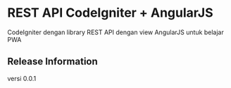 # REST API CodeIgniter + AngularJS


CodeIgniter dengan library REST API dengan view AngularJS untuk belajar PWA


## Release Information

versi 0.0.1